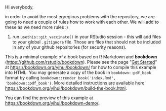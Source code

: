 Hi everybody,

in order to avoid the most egregious problems with the repository, we are going to need a couple of rules how to work with each other. We will add to these as we need more rules :)

1. run `usethis::git_vaccinate()` in your RStudio session - this will add files to your global `.gitignore` file. Those are files that should not be included in any of your github repositories (for security reasons).




This is a minimal example of a book based on R Markdown and **bookdown** (https://github.com/rstudio/bookdown). Please see the page "[Get Started](https://bookdown.org/yihui/bookdown/get-started.html)" at https://bookdown.org/yihui/bookdown/ for how to compile this example into HTML. You may generate a copy of the book in `bookdown::pdf_book` format by calling `bookdown::render_book('index.Rmd', 'bookdown::pdf_book')`. More detailed instructions are available here https://bookdown.org/yihui/bookdown/build-the-book.html.

You can find the preview of this example at https://bookdown.org/yihui/bookdown-demo/.
